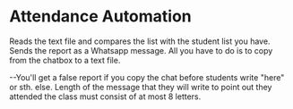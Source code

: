 # Attendance Automation

Reads the text file and compares the list with the student list you have. Sends the report as a Whatsapp message.
All you have to do is to copy from the chatbox to a text file.

--You'll get a false report if you copy the chat before students write "here" or sth. else. Length of the message that they will write to point out they attended the class must consist of at most 8 letters.

